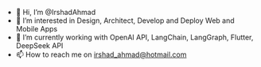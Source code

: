 - 👋 Hi, I’m @IrshadAhmad
- 👀 I’m interested in Design, Architect, Develop and Deploy Web and Mobile Apps
- 🌱 I’m currently working with OpenAI API, LangChain, LangGraph, Flutter, DeepSeek API
- 📫 How to reach me on irshad_ahmad@hotmail.com

<!---
IrshadAhmad/IrshadAhmad is a ✨ special ✨ repository because its `README.md` (this file) appears on your GitHub profile.
You can click the Preview link to take a look at your changes.
--->
